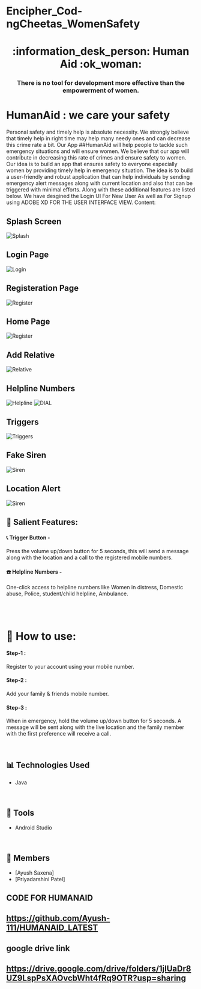 # Encipher_Cod-ngCheetas_WomenSafety

<h1 align ="center"> :information_desk_person: Human Aid :ok_woman: </h1>
<h3 align ="center"> There is no tool for development more effective than the empowerment of women.</h3>


# HumanAid : we care your safety
Personal safety and timely help is absolute necessity. We strongly believe that timely help in right
time may help many needy ones and can decrease this crime rate a bit.
Our App ##HumanAid will help people to tackle such emergency situations and will ensure women. We believe that our app will contribute in decreasing this rate of crimes and
ensure safety to women.
Our idea is to build an app that ensures safety to everyone especially women by
providing timely help in emergency situation. The idea is to build a user-friendly and robust
application that can help individuals by sending emergency alert messages along with current
location and also that can be triggered with minimal efforts. Along with these additional features
are listed below.
We have desgined the Login UI For New User As well as For Signup using ADOBE XD FOR THE USER INTERFACE VIEW.
Content:
## Splash Screen 
![Splash](FirstPage.png)
## Login Page 
![Login](APPLOGINPortal.jpeg)
## Registeration Page
![Register](RegistrationPage.png)
## Home Page
![Register](home.png)
## Add Relative
![Relative](relative.jpeg)
## Helpline Numbers
![Helpline](help.jpeg)
![DIAL](dial.jpeg)
## Triggers
![Triggers](trigg.jpeg)
## Fake Siren
![Siren](siren.jpeg)
## Location Alert
![Siren](location.jpeg)
</br>

## :iphone: Salient Features:

#### :telephone_receiver: Trigger Button -
Press the volume up/down button for 5 seconds, this will send a message along with the location and a call to the registered mobile numbers.

#### :telephone: Helpline Numbers - 
One-click access to helpline numbers like Women in distress, Domestic abuse, Police, student/child helpline, Ambulance.

</br>


</br>

# :calling: How to use:
#### Step-1 :
Register to your account using your mobile number.
#### Step-2 :
Add your family & friends mobile number.
#### Step-3 :
When in emergency, hold the volume up/down button for 5 seconds.
A message will be sent along with the live location and the family member with the first preference will receive a call.

</br>

## 📊 Technologies Used
- Java

</br>

## 💯 Tools
- Android Studio

</br>

## :star2: Members
- [Ayush Saxena]
- [Priyadarshini Patel]

## CODE FOR HUMANAID
## https://github.com/Ayush-111/HUMANAID_LATEST
## google drive link
## https://drive.google.com/drive/folders/1jIUaDr8UZ9LspPsXAOvcbWht4fRq9OTR?usp=sharing






